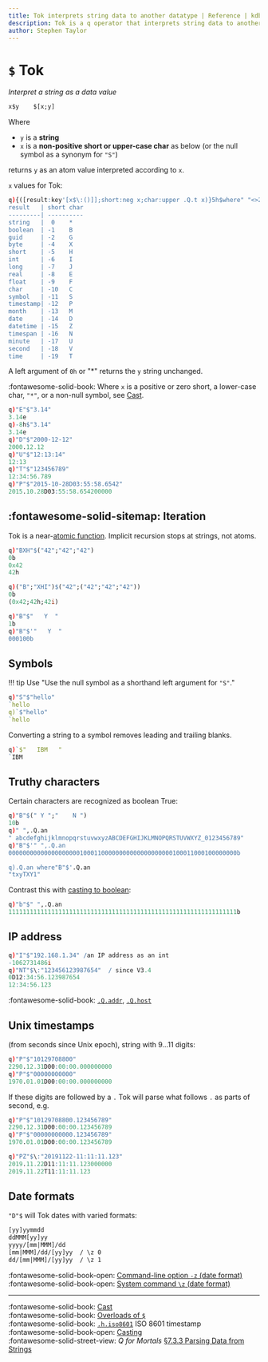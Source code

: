 ```yaml
---
title: Tok interprets string data to another datatype | Reference | kdb+ and q documentation
description: Tok is a q operator that interprets string data to another datatype.
author: Stephen Taylor
---
```

# `$` Tok


_Interpret a string as a data value_


```txt
x$y    $[x;y]
```

Where

-   `y` is a **string**
-   `x` is a **non-positive short or upper-case char** as below (or the null symbol as a synonym for `"S"`)

returns `y` as an atom value interpreted according to `x`.

`x` values for Tok:

```q
q){([result:key'[x$\:()]];short:neg x;char:upper .Q.t x)}5h$where" "<>20#.Q.t
result   | short char
---------| ----------
string   |  0    *
boolean  | -1    B
guid     | -2    G
byte     | -4    X
short    | -5    H
int      | -6    I
long     | -7    J
real     | -8    E
float    | -9    F
char     | -10   C
symbol   | -11   S
timestamp| -12   P
month    | -13   M
date     | -14   D
datetime | -15   Z
timespan | -16   N
minute   | -17   U
second   | -18   V
time     | -19   T
```

A left argument of `0h` or "*" returns the `y` string unchanged.

:fontawesome-solid-book:
Where `x` is a positive or zero short, a lower-case char, `"*"`, or a non-null symbol, see [Cast](cast.md).


```q
q)"E"$"3.14"
3.14e
q)-8h$"3.14"
3.14e
q)"D"$"2000-12-12"
2000.12.12
q)"U"$"12:13:14"
12:13
q)"T"$"123456789"
12:34:56.789
q)"P"$"2015-10-28D03:55:58.6542"
2015.10.28D03:55:58.654200000
```


## :fontawesome-solid-sitemap: Iteration

Tok is a near-[atomic function](../basics/atomic.md).
Implicit recursion stops at strings, not atoms.

```q
q)"BXH"$("42";"42";"42")
0b
0x42
42h

q)("B";"XHI")$("42";("42";"42";"42"))
0b
(0x42;42h;42i)

q)"B"$"   Y  "
1b
q)"B"$'"   Y  "
000100b
```


## Symbols

!!! tip Use "Use the null symbol as a shorthand left argument for `"S"`."

```q
q)"S"$"hello"
`hello
q)`$"hello"
`hello
```

Converting a string to a symbol removes leading and trailing blanks.

```q
q)`$"   IBM   "
`IBM
```


## Truthy characters

Certain characters are recognized as boolean True:

```q
q)"B"$(" Y ";"    N ")
10b
q)" ",.Q.an
" abcdefghijklmnopqrstuvwxyzABCDEFGHIJKLMNOPQRSTUVWXYZ_0123456789"
q)"B"$'" ",.Q.an
0000000000000000000010001100000000000000000000100011000100000000b

q).Q.an where"B"$'.Q.an
"txyTXY1"
```

Contrast this with [casting to boolean](cast.md#boolean):

```q
q)"b"$" ",.Q.an
1111111111111111111111111111111111111111111111111111111111111111b
```


## IP address

```q
q)"I"$"192.168.1.34" /an IP address as an int
-1062731486i
q)"NT"$\:"123456123987654"  / since V3.4
0D12:34:56.123987654
12:34:56.123
```

:fontawesome-solid-book:
[`.Q.addr`](dotq.md#qaddr-ip-address),
[`.Q.host`](dotq.md#qhost-hostname)


## Unix timestamps

(from seconds since Unix epoch), string with 9…11 digits:

```q
q)"P"$"10129708800"
2290.12.31D00:00:00.000000000
q)"P"$"00000000000"
1970.01.01D00:00:00.000000000
```

If these digits are followed by a `.` Tok will parse what follows `.` as parts of second, e.g.

```q
q)"P"$"10129708800.123456789"
2290.12.31D00:00:00.123456789
q)"P"$"00000000000.123456789"
1970.01.01D00:00:00.123456789

q)"PZ"$\:"20191122-11:11:11.123"
2019.11.22D11:11:11.123000000
2019.11.22T11:11:11.123
```


## Date formats

`"D"$` will Tok dates with varied formats:

```txt
[yy]yymmdd
ddMMM[yy]yy
yyyy/[mm|MMM]/dd
[mm|MMM]/dd/[yy]yy  / \z 0  
dd/[mm|MMM]/[yy]yy  / \z 1
```

:fontawesome-solid-book-open:
[Command-line option `-z` (date format)](../basics/cmdline.md#-z-date-format)
<br>
:fontawesome-solid-book-open:
[System command `\z` (date format)](../basics/syscmds.md#z-date-parsing)

----
:fontawesome-solid-book:
[Cast](cast.md)
<br>
:fontawesome-solid-book:
[Overloads of `$`](overloads.md#dollar)
<br>
:fontawesome-solid-book:
[`.h.iso8601`](doth.md#hiso8601-iso-timestamp) ISO 8601 timestamp
<br>
:fontawesome-solid-book-open:
[Casting](../basics/by-topic.md#casting)
<br>
:fontawesome-solid-street-view:
_Q for Mortals_
[§7.3.3 Parsing Data from Strings](/q4m3/7_Transforming_Data/#733-parsing-data-from-strings)

